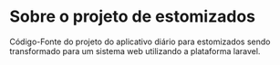 # Sobre o projeto de estomizados
Código-Fonte do projeto do aplicativo diário para estomizados sendo transformado para um sistema web utilizando a plataforma laravel.
